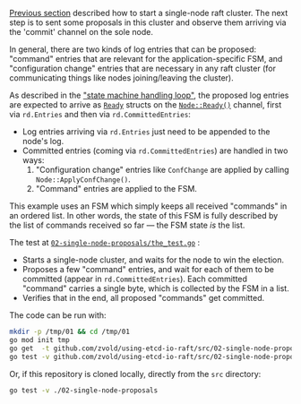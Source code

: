 [Previous section](01-single-node-cluster) described how to start a single-node raft cluster. The next step is to sent some proposals in this cluster and observe them arriving via the 'commit' channel on the sole node.

In general, there are two kinds of log entries that can be proposed: "command" entries that are relevant for the application-specific FSM, and "configuration change" entries that are necessary in any raft cluster (for communicating things like nodes joining/leaving the cluster).

As described in the ["state machine handling loop"](https://github.com/etcd-io/raft/blob/ffe5efcf/README.md?plain=1#L136-L162), the proposed log entries are expected to arrive as [`Ready`](https://github.com/etcd-io/raft/blob/ffe5efcf/node.go#L52) structs on the [`Node::Ready()`](https://github.com/etcd-io/raft/blob/ffe5efcf/node.go#L151) channel, first via `rd.Entries` and then via `rd.CommittedEntries`:
  - Log entries arriving via `rd.Entries` just need to be appended to the node's log.
  - Committed entries (coming via `rd.CommittedEntries`) are handled in two ways:
    1. "Configuration change" entries like `ConfChange` are applied by calling `Node::ApplyConfChange()`.
    1. "Command" entries are applied to the FSM.

This example uses an FSM which simply keeps all received "commands" in an ordered list. In other words, the state of this FSM is fully described by the list of commands received so far — the FSM state *is* the list.

The test at [`02-single-node-proposals/the_test.go`](https://github.com/zvold/using-etcd-io-raft/blob/main/src/02-single-node-proposals/the_test.go) :
  - Starts a single-node cluster, and waits for the node to win the election.
  - Proposes a few "command" entries, and wait for each of them to be committed (appear in `rd.CommittedEntries`).
    Each committed "command" carries a single byte, which is collected by the FSM in a list.
  - Verifies that in the end, all proposed "commands" get committed.

 The code can be run with:
 ```bash
 mkdir -p /tmp/01 && cd /tmp/01
 go mod init tmp
 go get  -t github.com/zvold/using-etcd-io-raft/src/02-single-node-proposals@latest
 go test -v github.com/zvold/using-etcd-io-raft/src/02-single-node-proposals
 ```

 Or, if this repository is cloned locally, directly from the `src` directory:
 ```bash
 go test -v ./02-single-node-proposals
 ```
